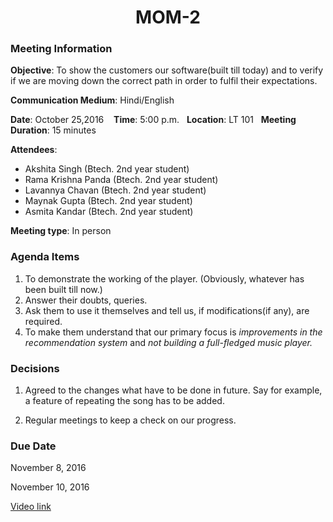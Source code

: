 

<div align=center>
<h1>MOM-2</h1>
</div>


### Meeting Information

**Objective**: To show the customers our software(built till today) and to verify if we are moving down the correct path in order to fulfil their expectations.  

**Communication Medium**: Hindi/English

**Date**: October 25,2016 &nbsp;&nbsp; **Time**: 5:00 p.m.&nbsp;&nbsp; **Location**: LT 101&nbsp;&nbsp; **Meeting Duration**: 15 minutes



**Attendees**:
- Akshita Singh (Btech. 2nd year student)
- Rama Krishna Panda (Btech. 2nd year student)
- Lavannya Chavan (Btech. 2nd year student)
- Maynak Gupta (Btech. 2nd year student)
- Asmita Kandar (Btech. 2nd year student)



**Meeting type**: In person







### Agenda Items

1. To demonstrate the working of the player. (Obviously, whatever has been built till now.)
2. Answer their doubts, queries.
3. Ask them to use it themselves and tell us, if modifications(if any), are required.
4. To make them understand that our primary focus is _improvements in the recommendation system_ and _not building a full-fledged music player._




### Decisions

1. Agreed to the changes what have to be done in future. Say for example, a feature of repeating the song has to be added.

2. Regular meetings to keep a check on our progress.



### Due Date

November 8, 2016

November 10, 2016

[Video link](https://www.youtube.com/watch?v=mhedqVXG2EY)

